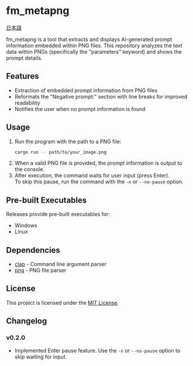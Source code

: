 # fm_metapng

[日本語](README.md)

fm_metapng is a tool that extracts and displays AI-generated prompt information embedded within PNG files.
This repository analyzes the text data within PNGs (specifically the "parameters" keyword) and shows the prompt details.

## Features
- Extraction of embedded prompt information from PNG files
- Reformats the "Negative prompt:" section with line breaks for improved readability
- Notifies the user when no prompt information is found

## Usage
1. Run the program with the path to a PNG file:
    ```sh
    cargo run -- path/to/your_image.png
    ```
2. When a valid PNG file is provided, the prompt information is output to the console.
3. After execution, the command waits for user input (press Enter).  
   To skip this pause, run the command with the `-n` or `--no-pause` option.

## Pre-built Executables
Releases provide pre-built executables for:
- Windows
- Linux

## Dependencies
- [clap](https://crates.io/crates/clap) - Command line argument parser
- [png](https://crates.io/crates/png) - PNG file parser

## License
This project is licensed under the [MIT License](./LICENSE).

## Changelog
### v0.2.0
- Implemented Enter pause feature. Use the `-n` or `--no-pause` option to skip waiting for input.